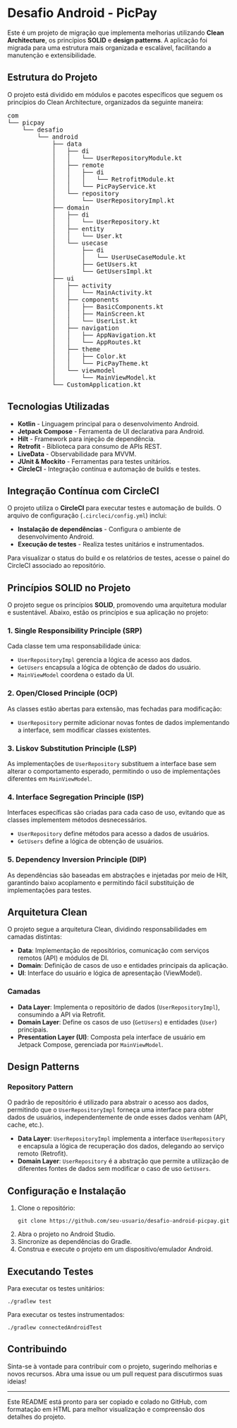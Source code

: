 <h1>Desafio Android - PicPay</h1>

<p>Este é um projeto de migração que implementa melhorias utilizando <strong>Clean Architecture</strong>, os princípios <strong>SOLID</strong> e <strong>design patterns</strong>. A aplicação foi migrada para uma estrutura mais organizada e escalável, facilitando a manutenção e extensibilidade.</p>

<h2>Estrutura do Projeto</h2>

<p>O projeto está dividido em módulos e pacotes específicos que seguem os princípios do Clean Architecture, organizados da seguinte maneira:</p>

<pre>
com
└── picpay
    └── desafio
        └── android
            ├── data
            │   ├── di
            │   │   └── UserRepositoryModule.kt
            │   ├── remote
            │   │   ├── di
            │   │   │   └── RetrofitModule.kt
            │   │   └── PicPayService.kt
            │   └── repository
            │       └── UserRepositoryImpl.kt
            ├── domain
            │   ├── di
            │   │   └── UserRepository.kt
            │   ├── entity
            │   │   └── User.kt
            │   └── usecase
            │       ├── di
            │       │   └── UserUseCaseModule.kt
            │       ├── GetUsers.kt
            │       └── GetUsersImpl.kt
            ├── ui
            │   ├── activity
            │   │   └── MainActivity.kt
            │   ├── components
            │   │   ├── BasicComponents.kt
            │   │   ├── MainScreen.kt
            │   │   └── UserList.kt
            │   ├── navigation
            │   │   ├── AppNavigation.kt
            │   │   └── AppRoutes.kt
            │   ├── theme
            │   │   ├── Color.kt
            │   │   └── PicPayTheme.kt
            │   └── viewmodel
            │       └── MainViewModel.kt
            └── CustomApplication.kt
</pre>

<h2>Tecnologias Utilizadas</h2>

<ul>
  <li><strong>Kotlin</strong> - Linguagem principal para o desenvolvimento Android.</li>
  <li><strong>Jetpack Compose</strong> - Ferramenta de UI declarativa para Android.</li>
  <li><strong>Hilt</strong> - Framework para injeção de dependência.</li>
  <li><strong>Retrofit</strong> - Biblioteca para consumo de APIs REST.</li>
  <li><strong>LiveData</strong> - Observabilidade para MVVM.</li>
  <li><strong>JUnit & Mockito</strong> - Ferramentas para testes unitários.</li>
  <li><strong>CircleCI</strong> - Integração contínua e automação de builds e testes.</li>
</ul>

<h2>Integração Contínua com CircleCI</h2>

<p>O projeto utiliza o <strong>CircleCI</strong> para executar testes e automação de builds. O arquivo de configuração (<code>.circleci/config.yml</code>) inclui:</p>

<ul>
  <li><strong>Instalação de dependências</strong> - Configura o ambiente de desenvolvimento Android.</li>
  <li><strong>Execução de testes</strong> - Realiza testes unitários e instrumentados.</li>
</ul>

<p>Para visualizar o status do build e os relatórios de testes, acesse o painel do CircleCI associado ao repositório.</p>

<h2>Princípios SOLID no Projeto</h2>

<p>O projeto segue os princípios <strong>SOLID</strong>, promovendo uma arquitetura modular e sustentável. Abaixo, estão os princípios e sua aplicação no projeto:</p>

<h3>1. Single Responsibility Principle (SRP)</h3>

<p>Cada classe tem uma responsabilidade única:</p>

<ul>
  <li><code>UserRepositoryImpl</code> gerencia a lógica de acesso aos dados.</li>
  <li><code>GetUsers</code> encapsula a lógica de obtenção de dados do usuário.</li>
  <li><code>MainViewModel</code> coordena o estado da UI.</li>
</ul>

<h3>2. Open/Closed Principle (OCP)</h3>

<p>As classes estão abertas para extensão, mas fechadas para modificação:</p>

<ul>
  <li><code>UserRepository</code> permite adicionar novas fontes de dados implementando a interface, sem modificar classes existentes.</li>
</ul>

<h3>3. Liskov Substitution Principle (LSP)</h3>

<p>As implementações de <code>UserRepository</code> substituem a interface base sem alterar o comportamento esperado, permitindo o uso de implementações diferentes em <code>MainViewModel</code>.</p>

<h3>4. Interface Segregation Principle (ISP)</h3>

<p>Interfaces específicas são criadas para cada caso de uso, evitando que as classes implementem métodos desnecessários.</p>

<ul>
  <li><code>UserRepository</code> define métodos para acesso a dados de usuários.</li>
  <li><code>GetUsers</code> define a lógica de obtenção de usuários.</li>
</ul>

<h3>5. Dependency Inversion Principle (DIP)</h3>

<p>As dependências são baseadas em abstrações e injetadas por meio de Hilt, garantindo baixo acoplamento e permitindo fácil substituição de implementações para testes.</p>

<h2>Arquitetura Clean</h2>

<p>O projeto segue a arquitetura Clean, dividindo responsabilidades em camadas distintas:</p>

<ul>
  <li><strong>Data</strong>: Implementação de repositórios, comunicação com serviços remotos (API) e módulos de DI.</li>
  <li><strong>Domain</strong>: Definição de casos de uso e entidades principais da aplicação.</li>
  <li><strong>UI</strong>: Interface do usuário e lógica de apresentação (ViewModel).</li>
</ul>

<h3>Camadas</h3>

<ul>
  <li><strong>Data Layer</strong>: Implementa o repositório de dados (<code>UserRepositoryImpl</code>), consumindo a API via Retrofit.</li>
  <li><strong>Domain Layer</strong>: Define os casos de uso (<code>GetUsers</code>) e entidades (<code>User</code>) principais.</li>
  <li><strong>Presentation Layer (UI)</strong>: Composta pela interface de usuário em Jetpack Compose, gerenciada por <code>MainViewModel</code>.</li>
</ul>

<h2>Design Patterns</h2>

<h3>Repository Pattern</h3>

<p>O padrão de repositório é utilizado para abstrair o acesso aos dados, permitindo que o <code>UserRepositoryImpl</code> forneça uma interface para obter dados de usuários, independentemente de onde esses dados venham (API, cache, etc.).</p>

<ul>
  <li><strong>Data Layer</strong>: <code>UserRepositoryImpl</code> implementa a interface <code>UserRepository</code> e encapsula a lógica de recuperação dos dados, delegando ao serviço remoto (Retrofit).</li>
  <li><strong>Domain Layer</strong>: <code>UserRepository</code> é a abstração que permite a utilização de diferentes fontes de dados sem modificar o caso de uso <code>GetUsers</code>.</li>
</ul>

<h2>Configuração e Instalação</h2>

<ol>
  <li>Clone o repositório:
    <pre><code>git clone https://github.com/seu-usuario/desafio-android-picpay.git</code></pre>
  </li>
  <li>Abra o projeto no Android Studio.</li>
  <li>Sincronize as dependências do Gradle.</li>
  <li>Construa e execute o projeto em um dispositivo/emulador Android.</li>
</ol>

<h2>Executando Testes</h2>

<p>Para executar os testes unitários:</p>

<pre><code>./gradlew test</code></pre>

<p>Para executar os testes instrumentados:</p>

<pre><code>./gradlew connectedAndroidTest</code></pre>

<h2>Contribuindo</h2>

<p>Sinta-se à vontade para contribuir com o projeto, sugerindo melhorias e novos recursos. Abra uma issue ou um pull request para discutirmos suas ideias!</p>

---

Este README está pronto para ser copiado e colado no GitHub, com formatação em HTML para melhor visualização e compreensão dos detalhes do projeto.

